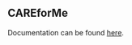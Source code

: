 ## CAREforMe
Documentation can be found [here](https://docs.google.com/document/d/11Ep4rF1QWcYwDGs62m5ssoAy_pgyZjqRRKB3uavTTqc/edit).